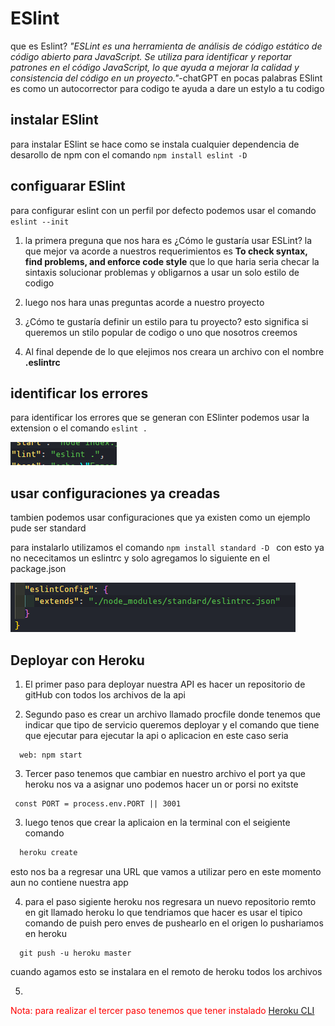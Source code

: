 # ESlint

que es Eslint? _"ESLint es una herramienta de análisis de código estático de código abierto para JavaScript. Se utiliza para identificar y reportar patrones en el código JavaScript, lo que ayuda a mejorar la calidad y consistencia del código en un proyecto."_-chatGPT
en pocas palabras ESlint es como un autocorrector para codigo te ayuda a dare un estylo a tu codigo

## instalar ESlint

para instalar ESlint se hace como se instala cualquier dependencia de desarollo de npm con el comando `npm install eslint -D`

## configuarar ESlint

para configurar eslint con un perfil por defecto podemos usar el comando `eslint --init`

1. la primera preguna que nos hara es ¿Cómo le gustaría usar ESLint? la que mejor va acorde a nuestros requerimientos es **To check syntax, find problems, and enforce code style** que lo que haria seria checar la sintaxis solucionar problemas y obligarnos a usar un solo estilo de codigo

2. luego nos hara unas preguntas acorde a nuestro proyecto

3. ¿Cómo te gustaría definir un estilo para tu proyecto? esto significa si queremos un stilo popular de codigo o uno que nosotros creemos

4. Al final depende de lo que elejimos nos creara un archivo con el nombre **.eslintrc**


## identificar los errores 

para identificar los errores que se generan con ESlinter podemos usar la extension o el comando ```eslint .```

![](./img/eslint%20package.png)

## usar configuraciones ya creadas 

tambien podemos usar configuraciones que ya existen como un ejemplo pude ser standard 

para instalarlo utilizamos el comando ```npm install standard -D ``` con esto ya no nececitamos un eslintrc y solo agregamos lo siguiente en el package.json

![](./img/standard_eslint.png)

## Deployar con Heroku

1. El primer paso para deployar nuestra API es hacer un repositorio de gitHub con todos los archivos de la api

2. Segundo paso es crear un archivo llamado procfile donde tenemos que indicar que tipo de servicio queremos deployar y el comando que tiene que ejecutar para ejecutar la api o aplicacion en este caso seria 

```Procfile 
  web: npm start
```

3. Tercer paso tenemos que cambiar en nuestro archivo el port ya que heroku nos va a asignar uno podemos hacer un or porsi no exitste 

```JS
 const PORT = process.env.PORT || 3001 
```

3. luego tenos que crear la aplicaion en la terminal con el seigiente comando

```powershell
  heroku create
```

esto nos ba a regresar una URL que vamos a utilizar pero en este momento aun no contiene nuestra app

4. para el paso sigiente heroku nos regresara un nuevo repositorio remto en git llamado heroku lo que tendriamos que hacer es usar el tipico comando de puish pero enves de pushearlo en el origen lo pushariamos en heroku

```git
  git push -u heroku master
```
cuando agamos esto se instalara en el remoto de heroku todos los archivos 

5. 


<FONT color="red">Nota: para realizar el tercer paso tenemos que tener instalado [Heroku CLI](https://devcenter.heroku.com/articles/heroku-cli)</FONT>